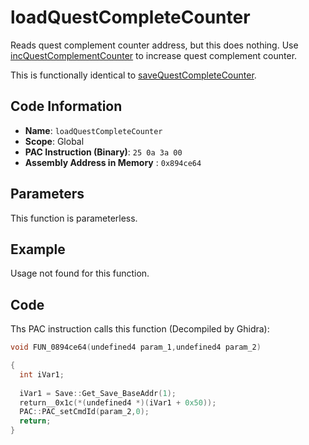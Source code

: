 # loadQuestCompleteCounter

Reads quest complement counter address, but this does nothing. Use [incQuestComplementCounter](./incquestcompletecounter.md) to increase quest complement counter.

This is functionally identical to [saveQuestCompleteCounter](./savequestcompletecounter.md).

## Code Information

- **Name**: `loadQuestCompleteCounter`
- **Scope**: Global
- **PAC Instruction (Binary)**: `25 0a 3a 00`
- **Assembly Address in Memory** : `0x894ce64`

## Parameters

This function is parameterless.


## Example

Usage not found for this function.

## Code

Ths PAC instruction calls this function (Decompiled by Ghidra):

```c
void FUN_0894ce64(undefined4 param_1,undefined4 param_2)

{
  int iVar1;
  
  iVar1 = Save::Get_Save_BaseAddr(1);
  return__0x1c(*(undefined4 *)(iVar1 + 0x50));
  PAC::PAC_setCmdId(param_2,0);
  return;
}
```

